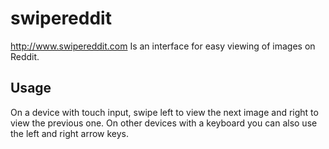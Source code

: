 # swipereddit
http://www.swipereddit.com Is an interface for easy viewing of images on Reddit.

## Usage

On a device with touch input, swipe left to view the next image and right to view the previous one.
On other devices with a keyboard you can also use the left and right arrow keys.

